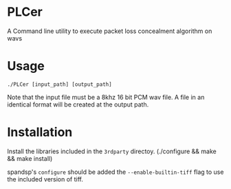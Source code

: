# PLCer
A Command line utility to execute packet loss concealment algorithm on wavs 

# Usage 
```
./PLCer [input_path] [output_path]
```
Note that the input file must be a 8khz 16 bit PCM wav file. A file in an identical format will be created at the output path.

# Installation
Install the libraries included in the `3rdparty` directoy.
(./configure && make && make install)

spandsp's `configure` should be added the `--enable-builtin-tiff` flag to use the included version of tiff.


